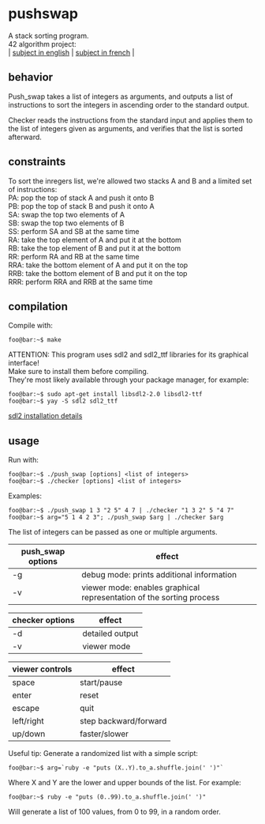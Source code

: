 # pushswap

A stack sorting program.\
42 algorithm project:\
| [subject in english](https://github.com/BNNJ/pushswap/blob/master/push_swap.en.pdf) | [subject in french](https://github.com/BNNJ/pushswap/blob/master/push_swap.fr.pdf) |

## behavior

Push_swap takes a list of integers as arguments, and outputs a list of instructions to sort the integers in ascending order to the standard output.

Checker reads the instructions from the standard input and applies them to the list of integers given as arguments, and verifies that the list is sorted afterward.

## constraints

To sort the inregers list, we're allowed two stacks A and B and a limited set of instructions:\
PA: pop the top of stack A and push it onto B\
PB: pop the top of stack B and push it onto A\
SA: swap the top two elements of A\
SB: swap the top two elements of B\
SS: perform SA and SB at the same time\
RA: take the top element of A and put it at the bottom\
RB: take the top element of B and put it at the bottom\
RR: perform RA and RB at the same time\
RRA: take the bottom element of A and put it on the top\
RRB: take the bottom element of B and put it on the top\
RRR: perform RRA and RRB at the same time

## compilation

Compile with:
```console
foo@bar:~$ make
```

ATTENTION: This program uses sdl2 and sdl2_ttf libraries for its graphical interface!\
Make sure to install them before compiling.\
They're most likely available through your package manager, for example:
```console
foo@bar:~$ sudo apt-get install libsdl2-2.0 libsdl2-ttf
foo@bar:~$ yay -S sdl2 sdl2_ttf
```

[sdl2 installation details](https://wiki.libsdl.org/Installation)


## usage

Run with:
```console
foo@bar:~$ ./push_swap [options] <list of integers>
foo@bar:~$ ./checker [options] <list of integers>
```

Examples:
```console
foo@bar:~$ ./push_swap 1 3 "2 5" 4 7 | ./checker "1 3 2" 5 "4 7"
foo@bar:~$ arg="5 1 4 2 3"; ./push_swap $arg | ./checker $arg
```
The list of integers can be passed as one or multiple arguments. 

|push_swap options|effect|
|-----------------|------|
|-g| debug mode: prints additional information|
|-v| viewer mode: enables graphical representation of the sorting process|

|checker options|effect|
|---------------|------|
|-d| detailed output|
|-v| viewer mode|

|viewer controls| effect|
|---------------|-------|
|space| start/pause|
|enter| reset|
|escape| quit|
|left/right| step backward/forward|
|up/down| faster/slower|

Useful tip: Generate a randomized list with a simple script:
```console
foo@bar:~$ arg=`ruby -e "puts (X..Y).to_a.shuffle.join(' ')"`
```
Where X and Y are the lower and upper bounds of the list. For example:

```console
foo@bar:~$ ruby -e "puts (0..99).to_a.shuffle.join(' ')"
```
Will generate a list of 100 values, from 0 to 99, in a random order.